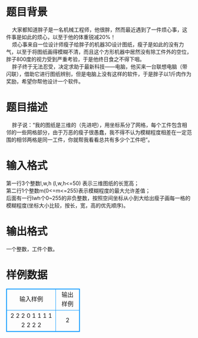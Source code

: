 # 

 
 # 题目背景 
&nbsp;&nbsp;&nbsp;&nbsp;大家都知道胖子是一名机械工程师，他很胖，然而最近遇到了一件烦心事，这件事是如此的烦心，以至于他的体重锐减20%！<br>&nbsp;&nbsp;&nbsp;&nbsp;烦心事来自一位设计师瘦子给胖子的机器3D设计图纸，瘦子是如此的没有力气，以至于将图纸画得模糊不清，而且这个方形机器中居然没有除工件外的空位，胖子800度的视力受到严重考验，于是他终日食之不得下咽。<br>&nbsp;&nbsp;&nbsp;&nbsp;胖子终于无法忍受，决定求助于最新科技——电脑，他买来一台联想电脑（带闪联），借助它进行图纸辨别，但是电脑上没有这样的软件，于是胖子以1斤肉作为奖励，希望你帮他设计一个软件。 

 
 # 题目描述 
&nbsp;&nbsp;&nbsp;&nbsp;胖子说：“我的图纸是三维的（先进吧），用坐标系分了网格，每个工件包含相邻的一些网格部分，由于万恶的瘦子很愚蠢，我不得不认为模糊程度相差在一定范围的相邻两格是同一工件，你就帮我看看总共有多少个工件吧”。 

 
 # 输入格式 
第一行3个整数l,w,h&nbsp;(l,w,h&lt;=50)&nbsp;表示三维图纸的长宽高；<br>第二行1个整数m(0&lt;=m&lt;=255)表示模糊程度的最大允许差值；<br>后面有一行l*w*h个0~255的非负整数，按照空间坐标从小到大给出瘦子画每一格的模糊程度(坐标大小比较，按长，宽，高的优先顺序)。 

 
 # 输出格式 
一个整数，工件个数。 
# 样例数据
<style>
        table,table tr th, table tr td { border:1px solid #0094ff; }
        table { width: 200px; min-height: 25px; line-height: 25px; text-align: center; border-collapse: collapse;}   
    </style>
<table>
	<tr>
		<td>输入样例</td>
		<td>输出样例</td>
	</tr>
<tr><td>2 2 2
0
1 1 1 1 2 2 2 2</td><td>2</td></tr></table>
